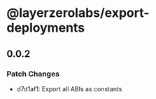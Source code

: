 # @layerzerolabs/export-deployments

## 0.0.2

### Patch Changes

- d7d1af1: Export all ABIs as constants
